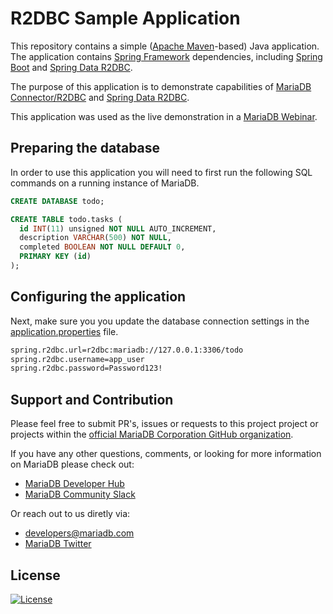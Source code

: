 # R2DBC Sample Application

This repository contains a simple ([Apache Maven](https://maven.apache.org/)-based) Java application. The application contains [Spring Framework](https://spring.io/) dependencies, including [Spring Boot](https://spring.io/projects/spring-boot) and [Spring Data R2DBC](https://spring.io/projects/spring-data-r2dbc). 

The purpose of this application is to demonstrate capabilities of [MariaDB Connector/R2DBC](https://mariadb.com/docs/clients/connector-r2dbc/) and [Spring Data R2DBC](https://spring.io/projects/spring-data-r2dbc).

This application was used as the live demonstration in a [MariaDB Webinar](https://go.mariadb.com/21Q3-WBN-GLBL-OSSG-Unleash-Reactive-Programming-R2DBC-2021-05-27_Registration-LP.html?_ga=2.230885407.1007250852.1621861445-706426216.1609965524&_gac=1.27734478.1619720874.Cj0KCQjwsqmEBhDiARIsANV8H3aWS3PquCgfiIt-oP0XuLmENXrOOSQ0kCuQme1Iqv8FmpVJi-cwrSIaAjoaEALw_wcB).

## Preparing the database

In order to use this application you will need to first run the following SQL commands on a running instance of MariaDB. 

```sql 
CREATE DATABASE todo;

CREATE TABLE todo.tasks (
  id INT(11) unsigned NOT NULL AUTO_INCREMENT,
  description VARCHAR(500) NOT NULL,
  completed BOOLEAN NOT NULL DEFAULT 0,
  PRIMARY KEY (id)
);
```

## Configuring the application

Next, make sure you you update the database connection settings in the [application.properties](src/main/resources/application.properties) file.

```xml
spring.r2dbc.url=r2dbc:mariadb://127.0.0.1:3306/todo
spring.r2dbc.username=app_user
spring.r2dbc.password=Password123!
```

## Support and Contribution <a name="support-contribution"></a>

Please feel free to submit PR's, issues or requests to this project project or projects within the [official MariaDB Corporation GitHub organization](https://github.com/mariadb-corporation).

If you have any other questions, comments, or looking for more information on MariaDB please check out:

* [MariaDB Developer Hub](https://mariadb.com/developers)
* [MariaDB Community Slack](https://r.mariadb.com/join-community-slack)

Or reach out to us diretly via:

* [developers@mariadb.com](mailto:developers@mariadb.com)
* [MariaDB Twitter](https://twitter.com/mariadb)

## License <a name="license"></a>
[![License](https://img.shields.io/badge/License-MIT-blue.svg?style=plastic)](https://opensource.org/licenses/MIT)
